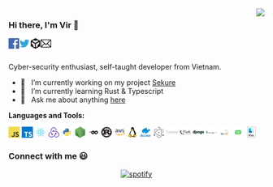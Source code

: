 <img align="right" src="https://github-readme-stats.vercel.app/api?username=quynhvir&show_icons=true&count_private=true" />

### Hi there, I'm Vir 👋

<a href="https://facebook.com/quynhvir">
  <img align="left" alt="Quynh Vir | Twitter" width="21px" src="https://raw.githubusercontent.com/quynhvir/quynhvir/master/assets/facebook.svg" />
</a>
<a href="https://twitter.com/quynhvir">
  <img align="left" alt="Quynh Vir | Twitter" width="21px" src="https://raw.githubusercontent.com/quynhvir/quynhvir/master/assets/twitter.svg" />
</a>
<a href="https://codesandbox.io/u/quynhvir">
  <img align="left" alt="Quynh Vir | CodeSandbox" width="21px" src="https://raw.githubusercontent.com/quynhvir/quynhvir/master/assets/codesandbox.svg" />
</a>
<a href="mailto:quynh&#64;vir.vn">
  <img align="left" alt="Quynh Vir's email" width="21px" src="https://raw.githubusercontent.com/quynhvir/quynhvir/master/assets/mail.svg" />
</a>

<br />
<br />

Cyber-security enthusiast, self-taught developer from Vietnam.

- 🔭 &nbsp; I’m currently working on my project [Sekure](https://github.com/QuynhVir/Sekure)
- 🌱 &nbsp; I’m currently learning Rust & Typescript
- 💬 &nbsp; Ask me about anything [here](https://github.com/QuynhVir/QuynhVir/issues)

**Languages and Tools:**

<a><img height="22" src="https://raw.githubusercontent.com/github/explore/80688e429a7d4ef2fca1e82350fe8e3517d3494d/topics/javascript/javascript.png"></a>
<a><img height="22" src="https://raw.githubusercontent.com/github/explore/80688e429a7d4ef2fca1e82350fe8e3517d3494d/topics/typescript/typescript.png"></a>
<a><img height="22" src="https://raw.githubusercontent.com/github/explore/80688e429a7d4ef2fca1e82350fe8e3517d3494d/topics/react/react.png"></a>
<a><img height="22" src="https://raw.githubusercontent.com/github/explore/80688e429a7d4ef2fca1e82350fe8e3517d3494d/topics/redux/redux.png"></a>
<a><img height="22" src="https://raw.githubusercontent.com/github/explore/80688e429a7d4ef2fca1e82350fe8e3517d3494d/topics/python/python.png"></a>
<a><img height="22" src="https://raw.githubusercontent.com/github/explore/80688e429a7d4ef2fca1e82350fe8e3517d3494d/topics/nodejs/nodejs.png"></a>
<a><img height="22" src="https://raw.githubusercontent.com/github/explore/80688e429a7d4ef2fca1e82350fe8e3517d3494d/topics/go/go.png"></a>
<a><img height="22" src="https://raw.githubusercontent.com/github/explore/80688e429a7d4ef2fca1e82350fe8e3517d3494d/topics/rust/rust.png"></a>
<a><img height="22" src="https://raw.githubusercontent.com/github/explore/fbceb94436312b6dacde68d122a5b9c7d11f9524/topics/aws/aws.png"></a>
<a><img height="22" src="https://raw.githubusercontent.com/github/explore/80688e429a7d4ef2fca1e82350fe8e3517d3494d/topics/linux/linux.png"></a>
<a><img height="22" src="https://raw.githubusercontent.com/github/explore/80688e429a7d4ef2fca1e82350fe8e3517d3494d/topics/docker/docker.png"></a>
<a><img height="22" src="https://raw.githubusercontent.com/github/explore/80688e429a7d4ef2fca1e82350fe8e3517d3494d/topics/electron/electron.png"></a>
<a><img height="22" src="https://raw.githubusercontent.com/github/explore/80688e429a7d4ef2fca1e82350fe8e3517d3494d/topics/express/express.png"></a>
<a><img height="22" src="https://raw.githubusercontent.com/github/explore/80688e429a7d4ef2fca1e82350fe8e3517d3494d/topics/flask/flask.png"></a>
<a><img height="22" src="https://raw.githubusercontent.com/github/explore/80688e429a7d4ef2fca1e82350fe8e3517d3494d/topics/django/django.png"></a>
<a><img height="22" src="https://raw.githubusercontent.com/github/explore/80688e429a7d4ef2fca1e82350fe8e3517d3494d/topics/mongodb/mongodb.png"></a>
<a><img height="22" src="https://raw.githubusercontent.com/github/explore/80688e429a7d4ef2fca1e82350fe8e3517d3494d/topics/mysql/mysql.png"></a>
<a><img height="22" src="https://raw.githubusercontent.com/github/explore/80688e429a7d4ef2fca1e82350fe8e3517d3494d/topics/qt/qt.png"></a>
<a><img height="22" src="https://raw.githubusercontent.com/github/explore/80688e429a7d4ef2fca1e82350fe8e3517d3494d/topics/macos/macos.png"></a>

### Connect with me :smiley:

<p align="center">
  <a target="_blank" href="https://github.com/kittinan/spotify-github-profile"><img alt="spotify" width="235px" src="https://spotify-github-profile.vercel.app/api/view?uid=e0u91yvg2m9h1ngzfjl2ruooa&cover_image=false" />
</p>
